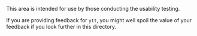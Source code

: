 This area is intended for use by those conducting the usability testing.

If you are providing feedback for `ytt`, you might well spoil the value of your feedback if you look further in this directory.

